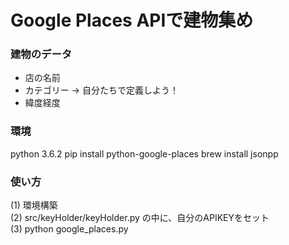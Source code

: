 # Google Places APIで建物集め
### 建物のデータ
+ 店の名前
+ カテゴリー -> 自分たちで定義しよう！
+ 緯度経度  



### 環境
python 3.6.2
pip install python-google-places
brew install jsonpp  


### 使い方
(1) 環境構築  
(2) src/keyHolder/keyHolder.py の中に、自分のAPIKEYをセット  
(3) python google_places.py
